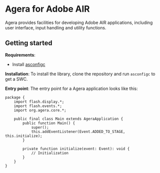 # Agera for Adobe AIR

Agera provides facilities for developing Adobe AIR applications, including user interface, input handling and utility functions.

## Getting started

**Requirements**:

- Install [asconfigc](https://github.com/BowlerHatLLC/asconfigc)

**Installation**: To install the library, clone the repository and run `asconfigc` to get a SWC.

**Entry point**: The entry point for a Agera application looks like this:

```as3
package {
    import flash.display.*;
    import flash.events.*;
    import org.agera.core.*;

    public final class Main extends AgeraApplication {
        public function Main() {
            super();
            this.addEventListener(Event.ADDED_TO_STAGE, this.initialize);
        }

        private function initialize(event: Event): void {
            // Initialization
        }
    }
}
```